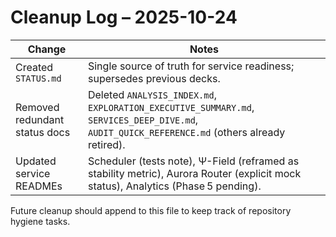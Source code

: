 # Cleanup Log – 2025-10-24

| Change | Notes |
|--------|-------|
| Created `STATUS.md` | Single source of truth for service readiness; supersedes previous decks. |
| Removed redundant status docs | Deleted `ANALYSIS_INDEX.md`, `EXPLORATION_EXECUTIVE_SUMMARY.md`, `SERVICES_DEEP_DIVE.md`, `AUDIT_QUICK_REFERENCE.md` (others already retired). |
| Updated service READMEs | Scheduler (tests note), Ψ-Field (reframed as stability metric), Aurora Router (explicit mock status), Analytics (Phase 5 pending). |

Future cleanup should append to this file to keep track of repository hygiene tasks.
